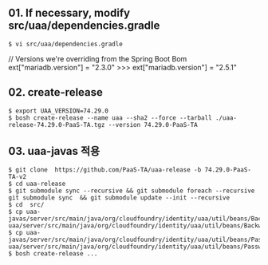 ## 01. If necessary, modify src/uaa/dependencies.gradle
``` 
$ vi src/uaa/dependencies.gradle
```

// Versions we're overriding from the Spring Boot Bom<br>
ext["mariadb.version"] = "2.3.0"
	>>>   ext["mariadb.version"] = "2.5.1"

## 02. create-release
```
$ export UAA_VERSION=74.29.0 
$ bosh create-release --name uaa --sha2 --force --tarball ./uaa-release-74.29.0-PaaS-TA.tgz --version 74.29.0-PaaS-TA
```

## 03. uaa-javas 적용
```
$ git clone  https://github.com/PaaS-TA/uaa-release -b 74.29.0-PaaS-TA-v2
$ cd uaa-release
$ git submodule sync --recursive && git submodule foreach --recursive git submodule sync  && git submodule update --init --recursive
$ cd  src/
$ cp uaa-javas/server/src/main/java/org/cloudfoundry/identity/uaa/util/beans/BackwardsCompatibleDelegatingPasswordEncoder.java uaa/server/src/main/java/org/cloudfoundry/identity/uaa/util/beans/BackwardsCompatibleDelegatingPasswordEncoder.java
$ cp uaa-javas/server/src/main/java/org/cloudfoundry/identity/uaa/util/beans/PasswordEncoderConfig.java uaa/server/src/main/java/org/cloudfoundry/identity/uaa/util/beans/PasswordEncoderConfig.java
$ bosh create-release ...
```
